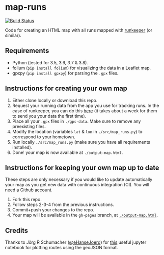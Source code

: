 # map-runs

[![Build Status](https://github.com/benjasanchez/map-runs/actions/workflows/github-actions.yml/badge.svg)](https://github.com/BenjaSanchez/map-runs/actions/workflows/github-actions.yml)

Code for creating an HTML map with all runs mapped with [runkeeper](http://runkeeper.com) (or similar).

## Requirements

* Python (tested for 3.5, 3.6, 3.7 & 3.8).
* folium (`pip install folium`) for visualizing the data in a Leaflet map.
* gpxpy (`pip install gpxpy`) for parsing the `.gpx` files.

## Instructions for creating your own map

1. Either clone locally or download this repo.
2. Request your running data from the app you use for tracking runs. In the case of runkeeper, you can do this [here](https://runkeeper.com/exportData) (it takes about a week for them to send you your data the first time).
3. Place all your `.gpx` files in `./gps-data`. Make sure to remove any preexisting files.
4. Modify the location (variables `lat` & `lon` in `./src/map_runs.py`) to correspond to your hometown.
5. Run locally `./src/map_runs.py` (make sure you have all requirements installed).
6. Done! your map is now available at `./output-map.html`.

## Instructions for keeping your own map up to date

These steps are only necessary if you would like to update automatically your map as you get new data with continuous integration (CI). You will need a Github account.

1. Fork this repo.
2. Follow steps 2-3-4 from the previous instructions.
3. Commit+push your changes to the repo.
4. Your map will be available in the `gh-pages` branch, at [`./output-map.html`](https://benjasanchez.github.io/map-runs/output-map.html).

## Credits

Thanks to Jörg R Schumacher ([@eHanseJoerg](https://github.com/eHanseJoerg)) for [this](https://nbviewer.jupyter.org/github/eHanseJoerg/folium/blob/master/examples/Highlight_Function.ipynb) useful jupyter notebook for plotting routes using the geoJSON format.
